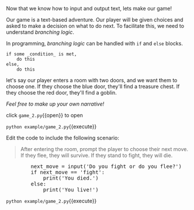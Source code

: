 Now that we know how to input and output text, lets make our game!

Our game is a text-based adventure. Our player will be given choices and asked to make a decision on what to do next. To facilitate this, we need to understand _branching logic_.

In programming, _branching logic_ can be handled with `if` and `else` blocks. 

```
if some _condition_ is met, 
    do this
else,
    do this
```

let's say our player enters a room with two doors, and we want them to choose one. If they choose the blue door, they'll find a treasure chest. If they choose the red door, they'll find a goblin.

_Feel free to make up your own narrative!_

click `game_2.py`{{open}} to open

`python example/game_2.py`{{execute}} 

Edit the code to include the following scenario:

>After entering the room, prompt the player to choose their next move. 
>If they flee, they will survive. If they stand to fight, they will die.

<pre class="file" data-filename="game_2.py" data-target="insert"  data-marker="        # TODO: EDIT THIS">
        next_move = input('Do you fight or do you flee?')
        if next_move == 'fight':
            print('You died.')
        else:
            print('You live!')</pre>

`python example/game_2.py`{{execute}} 
